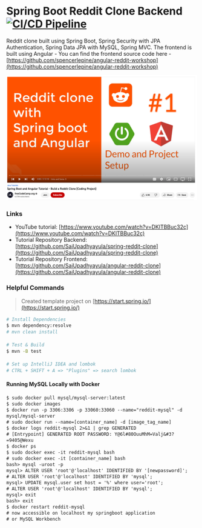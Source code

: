 # Spring Boot Reddit Clone Backend [![CI/CD Pipeline](https://github.com/spencerlepine/spring-reddit-workshop/actions/workflows/build.yml/badge.svg?branch=main)](https://github.com/spencerlepine/spring-reddit-workshop/actions/workflows/build.yml)

Reddit clone built using Spring Boot, Spring Security with JPA Authentication, Spring Data JPA with MySQL, Spring MVC. The frontend is built using Angular - You can find the frontend source code here - [https://github.com/spencerlepine/angular-reddit-workshop](https://github.com/spencerlepine/angular-reddit-workshop)

![](./youtube-video.png)

### Links
- YouTube tutorial: [https://www.youtube.com/watch?v=DKlTBBuc32c](https://www.youtube.com/watch?v=DKlTBBuc32c)
- Tutorial Repository Backend: [https://github.com/SaiUpadhyayula/spring-reddit-clone](https://github.com/SaiUpadhyayula/spring-reddit-clone)
- Tutorial Repository Frontend: [https://github.com/SaiUpadhyayula/angular-reddit-clone](https://github.com/SaiUpadhyayula/angular-reddit-clone)

### Helpful Commands

> Created template project on [https://start.spring.io/](https://start.spring.io/)

```sh
# Install Dependencies
$ mvn dependency:resolve
# mvn clean install 

# Test & Build
$ mvn -B test

# Set up IntelliJ IDEA and lombok
# CTRL + SHIFT + A => "Plugins" => search lombok
```

#### Running MySQL Locally with Docker

```shell
$ sudo docker pull mysql/mysql-server:latest
$ sudo docker images
$ docker run -p 3306:3306 -p 33060:33060 --name="reddit-mysql" -d mysql/mysql-server 
# sudo docker run --name=[container_name] -d [image_tag_name]
$ docker logs reddit-mysql 2>&1 | grep GENERATED
# [Entrypoint] GENERATED ROOT PASSWORD: Y@6l#80OuuMhM=Valj&#3?=9405@Wexu
$ docker ps
$ sudo docker exec -it reddit-mysql bash
# sudo docker exec -it [container_name] bash
bash> mysql -uroot -p
mysql> ALTER USER 'root'@'localhost' IDENTIFIED BY '[newpassword]';
# ALTER USER 'root'@'localhost' IDENTIFIED BY 'mysql';
mysql> UPDATE mysql.user set host = '%' where user='root';
# ALTER USER 'root'@'localhost' IDENTIFIED BY 'mysql';
mysql> exit
bash> exit
$ docker restart reddit-mysql
# now accessible on localhost my springboot application
# or MySQL Workbench
```